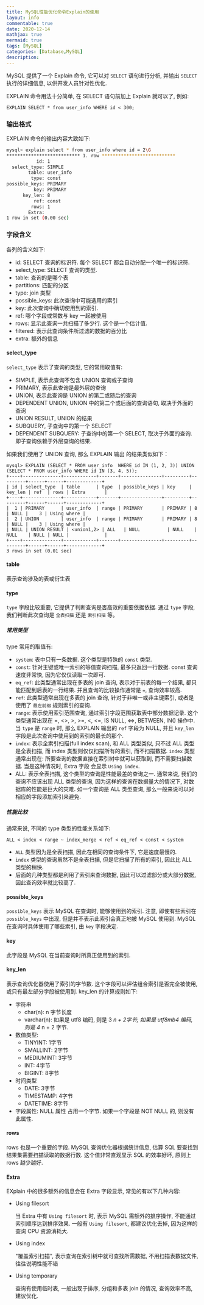 ```yaml
---
title: MySQL性能优化命令Explain的使用
layout: info
commentable: true
date: 2020-12-14
mathjax: true
mermaid: true
tags: [MySQL]
categories: [Database,MySQL]
description: 
---
```


MySQL 提供了一个 Explain 命令, 它可以对 `SELECT` 语句进行分析, 并输出 `SELECT` 执行的详细信息, 以供开发人员针对性优化.

EXPLAIN 命令用法十分简单, 在 SELECT 语句前加上 Explain 就可以了, 例如:

```mysql
EXPLAIN SELECT * from user_info WHERE id < 300;
```

<!--more-->

### 输出格式

EXPLAIN 命令的输出内容大致如下:

```bash
mysql> explain select * from user_info where id = 2\G
*************************** 1. row ***************************
           id: 1
  select_type: SIMPLE
        table: user_info
         type: const
possible_keys: PRIMARY
          key: PRIMARY
      key_len: 8
          ref: const
         rows: 1
        Extra:
1 row in set (0.00 sec)
```

### 字段含义

各列的含义如下:

- id: SELECT 查询的标识符. 每个 SELECT 都会自动分配一个唯一的标识符.
- select_type: SELECT 查询的类型.
- table: 查询的是哪个表
- partitions: 匹配的分区
- type: join 类型
- possible_keys: 此次查询中可能选用的索引
- key: 此次查询中确切使用到的索引.
- ref: 哪个字段或常数与 key 一起被使用
- rows: 显示此查询一共扫描了多少行. 这个是一个估计值.
- filtered: 表示此查询条件所过滤的数据的百分比
- extra: 额外的信息

#### select_type

`select_type` 表示了查询的类型, 它的常用取值有:

- SIMPLE, 表示此查询不包含 UNION 查询或子查询
- PRIMARY, 表示此查询是最外层的查询
- UNION, 表示此查询是 UNION 的第二或随后的查询
- DEPENDENT UNION, UNION 中的第二个或后面的查询语句, 取决于外面的查询
- UNION RESULT, UNION 的结果
- SUBQUERY, 子查询中的第一个 SELECT
- DEPENDENT SUBQUERY: 子查询中的第一个 SELECT, 取决于外面的查询. 即子查询依赖于外层查询的结果.

如果我们使用了 UNION 查询, 那么 EXPLAIN 输出 的结果类似如下：

```mysql
mysql> EXPLAIN (SELECT * FROM user_info  WHERE id IN (1, 2, 3)) UNION (SELECT * FROM user_info WHERE id IN (3, 4, 5));
+----+--------------+------------+-------+---------------+---------+---------+------+------+-------------+
| id | select_type  | table      | type  | possible_keys | key     | key_len | ref  | rows | Extra       |
+----+--------------+------------+-------+---------------+---------+---------+------+------+-------------+
|  1 | PRIMARY      | user_info  | range | PRIMARY       | PRIMARY | 8       | NULL |    3 | Using where |
|  2 | UNION        | user_info  | range | PRIMARY       | PRIMARY | 8       | NULL |    3 | Using where |
| NULL | UNION RESULT | <union1,2> | ALL   | NULL          | NULL    | NULL    | NULL | NULL |             |
+----+--------------+------------+-------+---------------+---------+---------+------+------+-------------+
3 rows in set (0.01 sec)
```

#### table

表示查询涉及的表或衍生表

#### type

`type` 字段比较重要, 它提供了判断查询是否高效的重要依据依据. 通过 `type` 字段, 我们判断此次查询是 `全表扫描` 还是 `索引扫描` 等。

##### 常用类型

type 常用的取值有:

- `system`: 表中只有一条数据. 这个类型是特殊的 `const` 类型.
- `const`: 针对主键或唯一索引的等值查询扫描, 最多只返回一行数据. const 查询速度非常快, 因为它仅仅读取一次即可.
- `eq_ref`: 此类型通常出现在多表的 join 查询, 表示对于前表的每一个结果, 都只能匹配到后表的一行结果. 并且查询的比较操作通常是 `=`, 查询效率较高. 
- `ref`: 此类型通常出现在多表的 join 查询, 针对于非唯一或非主键索引, 或者是使用了 `最左前缀` 规则索引的查询.
- `range`: 表示使用索引范围查询, 通过索引字段范围获取表中部分数据记录. 这个类型通常出现在 =, <>, >, >=, <, <=, IS NULL, <=>, BETWEEN, IN() 操作中.
  当 `type` 是 `range` 时, 那么 EXPLAIN 输出的 `ref` 字段为 NULL, 并且 `key_len` 字段是此次查询中使用到的索引的最长的那个.
- `index`: 表示全索引扫描(full index scan), 和 ALL 类型类似, 只不过 ALL 类型是全表扫描, 而 index 类型则仅仅扫描所有的索引, 而不扫描数据.
  `index` 类型通常出现在: 所要查询的数据直接在索引树中就可以获取到, 而不需要扫描数据. 当是这种情况时, Extra 字段 会显示 `Using index`.
- ALL: 表示全表扫描, 这个类型的查询是性能最差的查询之一. 通常来说, 我们的查询不应该出现 ALL 类型的查询, 因为这样的查询在数据量大的情况下, 对数据库的性能是巨大的灾难. 如一个查询是 ALL 类型查询, 那么一般来说可以对相应的字段添加索引来避免.

##### 性能比较

通常来说, 不同的 type 类型的性能关系如下:

`ALL < index < range ~ index_merge < ref < eq_ref < const < system`

- `ALL` 类型因为是全表扫描, 因此在相同的查询条件下, 它是速度最慢的.
- `index` 类型的查询虽然不是全表扫描, 但是它扫描了所有的索引, 因此比 ALL 类型的稍快.
- 后面的几种类型都是利用了索引来查询数据, 因此可以过滤部分或大部分数据, 因此查询效率就比较高了.

#### possible_keys

`possible_keys` 表示 MySQL 在查询时, 能够使用到的索引. 注意, 即使有些索引在 `possible_keys` 中出现, 但是并不表示此索引会真正地被 MySQL 使用到. MySQL 在查询时具体使用了哪些索引, 由 `key` 字段决定.

#### key

此字段是 MySQL 在当前查询时所真正使用到的索引.

#### key_len

表示查询优化器使用了索引的字节数. 这个字段可以评估组合索引是否完全被使用, 或只有最左部分字段被使用到.
key_len 的计算规则如下:

- 字符串
  - char(n): n 字节长度
  - varchar(n): 如果是 utf8 编码, 则是 3 *n + 2字节; 如果是 utf8mb4 编码, 则是 4* n + 2 字节.
- 数值类型:
  - TINYINT: 1字节
  - SMALLINT: 2字节
  - MEDIUMINT: 3字节
  - INT: 4字节
  - BIGINT: 8字节
- 时间类型
  - DATE: 3字节
  - TIMESTAMP: 4字节
  - DATETIME: 8字节
- 字段属性: NULL 属性 占用一个字节. 如果一个字段是 NOT NULL 的, 则没有此属性.

#### rows

rows 也是一个重要的字段. MySQL 查询优化器根据统计信息, 估算 SQL 要查找到结果集需要扫描读取的数据行数.
这个值非常直观显示 SQL 的效率好坏, 原则上 rows 越少越好.

#### Extra

EXplain 中的很多额外的信息会在 Extra 字段显示, 常见的有以下几种内容:

- Using filesort

  当 Extra 中有 `Using filesort` 时, 表示 MySQL 需额外的排序操作, 不能通过索引顺序达到排序效果. 一般有 `Using filesort`, 都建议优化去掉, 因为这样的查询 CPU 资源消耗大.

- Using index

  "覆盖索引扫描", 表示查询在索引树中就可查找所需数据, 不用扫描表数据文件, 往往说明性能不错

- Using temporary

  查询有使用临时表, 一般出现于排序, 分组和多表 join 的情况, 查询效率不高, 建议优化.